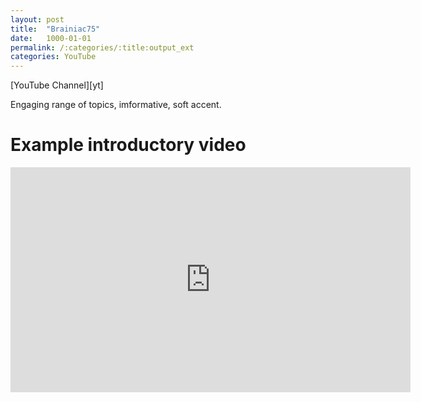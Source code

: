 ```yaml
---
layout: post
title:  "Brainiac75"
date:   1000-01-01
permalink: /:categories/:title:output_ext
categories: YouTube
---
```


<script src="https://apis.google.com/js/platform.js"></script>
<div class="g-ytsubscribe" data-channelid="UCFHMw64uu66VKPXq5gh29IQ" data-layout="full" data-count="default"></div>
[YouTube Channel][yt]
<!-- <br/><br/> -->

Engaging range of topics, imformative, soft accent.

Example introductory video
====
<iframe id='ivplayer' type='text/html' width='640' height='360'       src='https://www.invidio.us/embed/dX2R4hRAYMc?' frameborder='0'></iframe>

[yt]: https://www.youtube.com/channel/UCFHMw64uu66VKPXq5gh29IQ 
